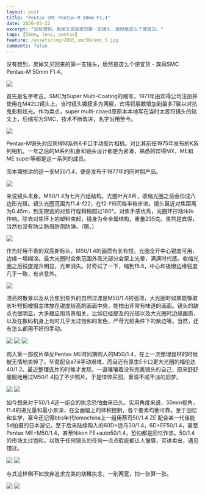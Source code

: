 ```yaml
---
layout: post
title: "Pentax SMC Pentax-M 50mm F1.4"
date: 2020-05-22
excerpt: "没有想到，卖掉又买回来的第一支镜头，居然是这么个便宜货。"
tags: [50mm, lens, pentax]
feature: /assets/img/2005_smc50/smc_5.jpg
comments: false
---
```



没有想到，卖掉又买回来的第一支镜头，居然是这么个便宜货 - 宾得SMC Pentax-M 50mm F1.4。

![](/assets/img/2005_smc50/smc_15.jpg)

首先是名字考古。SMC为Super Multi-Coating的缩写，1971年由宾得公司注册并使用在M42口镜头上。当时镜头镀膜多为两层，宾得将层数增加到最多7层以对抗鬼影和炫光。作为卖点，super multi-coaed原原本本地写在当时太苦玛镜头的铭文上，后缩写为SMC，技术不断改进，名字沿用至今。

![](/assets/img/2005_smc50/smc_4.jpg)

Pentax-M镜头对应宾得M系列K卡口手动胶片相机。对比其前任1975年发布的K系列相机，一年之后的M系列机身和镜头设计都更为紧凑，熟悉的宾得MX，ME和ME super等都是这一系列的成员。

而本期想讲的这一支M50/1.4，便是发布于1977年的同时期产品。

![](/assets/img/2005_smc50/smc_3.jpg)

来说镜头本身。M50/1.4为七片六组结构，光圈叶片8片，收缩光圈之后会形成八边形光斑。镜头光圈范围为f1.4-f22，在f2-f16间每半档步进。镜头最近对焦距离为0.45m，到无限远的对焦行程稍稍超过180°。对焦手感优秀，光圈环拧动咔咔作响。除去对焦环上的塑料突起，镜身为全金属结构，重量235克。虽然是宾得，当然也没有防尘防溅防雨防弹。（嗯。）

![](/assets/img/2005_smc50/smc_2.jpg)

作为好用不贵的双高斯标头，M50/1.4的画质有长有短。光圈全开中心锐度可用，边缘一塌糊涂。最大光圈时合焦范围外高光部分会蒙上光晕，满满时代感。收缩光圈之后锐度提升明显，光晕消失。好奇试了一下，缩到f5.6，中心和极限边缘锐度几乎一致，有点意外。

![](/assets/img/2005_smc50/zoom.jpg)

漂亮的散景以及从合焦到焦外的自然过渡是M50/1.4的强项，大光圈时如果能够取长补短把被摄主体放在锐度较高的画面中央，能拍出非常有味道的画面。镜头的缺点也很明显，大多跟应用场景相关，比如已经提及的光斑以及大光圈时边缘画质，以及在数码机身上有时几乎太过饱和的发色，严苛光照条件下的紫边等。当然，还有怎么都用不好的手动。

![](/assets/img/2005_smc50/smc_6.jpg)
![](/assets/img/2005_smc50/smc_1.jpg)
![](/assets/img/2005_smc50/smc_11.jpg)

购入第一部胶片单反Pentax ME时同期购入的M50/1.4，在上一次整理器材的时候被无情地卖掉了。毕竟配合a7iii手动艰难，而且还有原生E卡口更大光圈的福伦达40/1.2。最近整理底片的时候才发现，一直嚷嚷着没有完美镜头的自己，原来舒舒服服地用过M50/1.4拍了不少照片。于是悻悻买回，重温不咸不淡的旧梦。

![](/assets/img/2005_smc50/smc_7.jpg)
![](/assets/img/2005_smc50/smc_9.jpg)

如今想来对于50/1.4这一组合的执念恐怕由来已久。实用角度来说，50mm视角，f1.4的进光量和最小景深，在全画幅上的体积控制，各个要素均衡可靠。至于回忆和玄学，至今还记得bbs年代lomochina上一组用蔡司50/1.4 ZE 配合某一代佳能5d拍摄的日本游记。至于后来陆续购入的60D+适马30/1.4，6D+EF50/1.4，甚至Pentax ME+M50/1.4，甚至Nikon FE+auto50/1.4，恐怕都是回忆作祟。50/1.4的市场太过饱和，以致于任何镜头的任何一点点瑕疵都让人皱眉，买进卖出，遇见错过。

![](/assets/img/2005_smc50/smc_14.jpg)
![](/assets/img/2005_smc50/smc_13.jpg)

与其这样倒不如放弃追求完美的幼稚执念，一别两宽，拍一张算一张。

![](/assets/img/2005_smc50/smc_16.jpg)
![](/assets/img/2005_smc50/smc_17.jpg)


